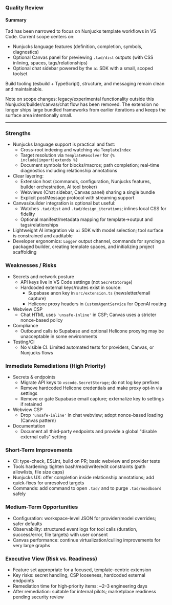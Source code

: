 ### Quality Review

#### Summary
Tad has been narrowed to focus on Nunjucks template workflows in VS Code. Current scope centers on:
- Nunjucks language features (definition, completion, symbols, diagnostics)
- Optional Canvas panel for previewing `.tad/dist` outputs (with CSS inlining, spaces, tags/relationships)
- Optional chat sidebar powered by the `ai` SDK with a small, scoped toolset

Build tooling (esbuild + TypeScript), structure, and messaging remain clean and maintainable.

Note on scope changes: legacy/experimental functionality outside this Nunjucks/builder/canvas/chat flow has been removed. The extension no longer ships large bundled frameworks from earlier iterations and keeps the surface area intentionally small.

---

### Strengths
- Nunjucks language support is practical and fast:
  - Cross-root indexing and watching via `TemplateIndex`
  - Target resolution via `TemplateResolver` for `{% include|import|extends %}`
  - Document symbols for blocks/macros; path completion; real-time diagnostics including relationship annotations
- Clear layering:
  - Extension host (commands, configuration, Nunjucks features, builder orchestration, AI tool broker)
  - Webviews (Chat sidebar, Canvas panel) sharing a single bundle
  - Explicit postMessage protocol with streaming support
- Canvas/builder integration is optional but useful:
  - Watches `.tad/dist` and `.tad/design_iterations`; inlines local CSS for fidelity
  - Optional manifest/metadata mapping for template→output and tags/relationships
- Lightweight AI integration via `ai` SDK with model selection; tool surface is constrained and auditable
- Developer ergonomics: `Logger` output channel, commands for syncing a packaged builder, creating template spaces, and initializing project scaffolding

### Weaknesses / Risks
- Secrets and network posture
  - API keys live in VS Code settings (not `SecretStorage`)
  - Hardcoded external keys/routes exist in source:
    - Supabase anon key in `src/extension.ts` (newsletter/email capture)
    - Helicone proxy headers in `CustomAgentService` for OpenAI routing
- Webview CSP
  - Chat HTML uses `'unsafe-inline'` in CSP; Canvas uses a stricter nonce-based policy
- Compliance
  - Outbound calls to Supabase and optional Helicone proxying may be unacceptable in some environments
- Testing/CI
  - No visible CI. Limited automated tests for providers, Canvas, or Nunjucks flows

### Immediate Remediations (High Priority)
- Secrets & endpoints
  - Migrate API keys to `vscode.SecretStorage`; do not log key prefixes
  - Remove hardcoded Helicone credentials and make proxy opt‑in via settings
  - Remove or gate Supabase email capture; externalize key to settings if retained
- Webview CSP
  - Drop `'unsafe-inline'` in chat webview; adopt nonce-based loading (Canvas pattern)
- Documentation
  - Document all third‑party endpoints and provide a global "disable external calls" setting

### Short-Term Improvements
- CI: type-check, ESLint, build on PR; basic webview and provider tests
- Tools hardening: tighten bash/read/write/edit constraints (path allowlists, file size caps)
- Nunjucks UX: offer completion inside relationship annotations; add quick‑fixes for unresolved targets
- Commands: add command to open `.tad/` and to purge `.tad/moodboard` safely

### Medium-Term Opportunities
- Configuration: workspace-level JSON for provider/model overrides; safer defaults
- Observability: structured event logs for tool calls (duration, success/error, file targets) with user consent
- Canvas performance: continue virtualization/culling improvements for very large graphs

### Executive View (Risk vs. Readiness)
- Feature set appropriate for a focused, template-centric extension
- Key risks: secret handling, CSP looseness, hardcoded external endpoints
- Remediation time for high‑priority items: ~2–3 engineering days
- After remediation: suitable for internal pilots; marketplace readiness pending security review